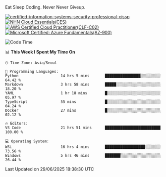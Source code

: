 Eat Sleep Coding.
Never Never Giveup.

[![certified-information-systems-security-professional-cissp](https://github.com/user-attachments/assets/d259884f-7f9a-4d80-a663-6968ead7464a)](https://www.credly.com/badges/f394a010-85a0-450b-9136-8043af01d71c/public_url)
[![NHN Cloud Essentials(CES)](https://github.com/user-attachments/assets/f405dcae-c923-424d-927f-e993bac10fa9)](https://www.nhncloud.com/kr/edu/certification/search)
[![AWS Certified Cloud Practitioner(CLF-C02)](https://github.com/user-attachments/assets/5199a6f5-42d5-4e70-b493-16c3fd42e691)](https://www.credly.com/badges/235e2b66-a782-4a21-ac77-ac4e42037113)
[![Microsoft Certified: Azure Fundamentals(AZ-900)](https://github.com/user-attachments/assets/7eb23f86-6311-42f9-83ab-166a25656710)](https://learn.microsoft.com/en-us/users/tiaz0128/credentials/ca6706271c8233ef)

<!--START_SECTION:waka-->
![Code Time](http://img.shields.io/badge/Code%20Time-4%2C240%20hrs%2025%20mins-blue)

📊 **This Week I Spent My Time On** 

```text
🕑︎ Time Zone: Asia/Seoul

💬 Programming Languages: 
Python                   14 hrs 5 mins       ████████████████░░░░░░░░░   64.42 % 
Markdown                 3 hrs 58 mins       █████░░░░░░░░░░░░░░░░░░░░   18.20 % 
YAML                     1 hr 18 mins        █░░░░░░░░░░░░░░░░░░░░░░░░   05.97 % 
TypeScript               55 mins             █░░░░░░░░░░░░░░░░░░░░░░░░   04.24 % 
Docker                   27 mins             █░░░░░░░░░░░░░░░░░░░░░░░░   02.12 % 

🔥 Editors: 
VS Code                  21 hrs 51 mins      █████████████████████████   100.00 % 

💻 Operating System: 
WSL                      16 hrs 4 mins       ██████████████████░░░░░░░   73.56 % 
Windows                  5 hrs 46 mins       ███████░░░░░░░░░░░░░░░░░░   26.44 % 
```


 Last Updated on 29/06/2025 18:38:30 UTC
<!--END_SECTION:waka-->
